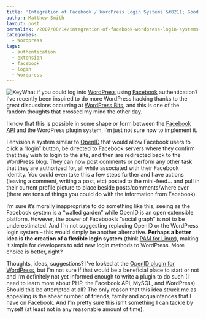 ```yaml
---
title: 'Integration of Facebook / WordPress Login Systems &#8211; Good or Bad?'
author: Matthew Smith
layout: post
permalink: /2007/08/14/integration-of-facebook-wordpress-login-systems-good-or-bad
categories:
  - Wordpress
tags:
  - authentication
  - extension
  - facebook
  - login
  - Wordpress
---
```

<img src="http://digivation.net/wp-content/uploads/2007/08/key.thumbnail.jpg" alt="Key" class="right" />What if you could log into [WordPress][1] using [Facebook][2] authentication? I&#8217;ve recently been inspired to do more WordPress hacking thanks to the great discussions occurring at [WordPress Bits][3], and this is one of the random thoughts that crossed my mind the other day.

I know that this is possible in some shape or form between the [Facebook API][4] and the WordPress plugin system, I&#8217;m just not sure how to implement it.

I envision a system similar to [OpenID][5] that would allow Facebook users to click a &#8220;login&#8221; button, be directed to Facebook servers where they confirm that they wish to login to the site, and then are redirected back to the WordPress blog. They can now post comments or perform any other task that they are authorized for, all while associated with their Facebook identity. You could even take this a few steps further and have actions (leaving a comment, writing a post, etc) posted to the mini-feed&#8230; and pull in their current profile picture to place beside posts/comments/where ever (there are tons of things you could do with the information from Facebook).

I&#8217;m sure it&#8217;s morally inappropriate to do something like this, seeing as the Facebook system is a &#8220;walled garden&#8221; while OpenID is an open extensible platform. However, the power of Facebook&#8217;s &#8220;social graph&#8221; is not to be underestimated. And I&#8217;m not suggesting replacing OpenID or the WordPress login system &#8211; this would simply be another alternative. **Perhaps a better idea is the creation of a flexible login system** (think [PAM for Linux][6]), making it simple for developers to add new login methods to WordPress. More choice is better, right?

Thoughts, ideas, suggestions? I&#8217;ve looked at the [OpenID plugin for WordPress][7], but I&#8217;m not sure if that would be a beneficial place to start or not and I&#8217;m definitely not yet informed enough to write a plugin to do such (I need to learn more about PHP, the Facebook API, MySQL, and WordPress). Should this be attempted at all? The only reason that this idea struck me as appealing is the shear number of friends, family and acquaintances that I have on Facebook. And I&#8217;m pretty sure this isn&#8217;t something I can tackle by myself (at least not in any reasonable amount of time).

 [1]: http://wordpress.org
 [2]: http://facebook.com
 [3]: http://wpbits.wordpress.com
 [4]: http://developers.facebook.com/
 [5]: http://openid.net/
 [6]: http://en.wikipedia.org/wiki/Pluggable_Authentication_Modules
 [7]: http://verselogic.net/projects/wordpress/wordpress-openid-plugin/